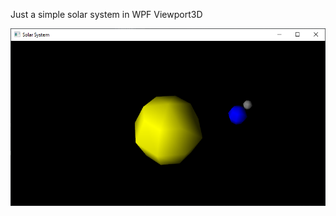 Just a simple solar system in WPF Viewport3D

![Screenshot of SolarSystem](https://github.com/jvanlangen/SimpleSolarSystemWPF/blob/main/Images/SolarSystemImage.png?raw=true)
